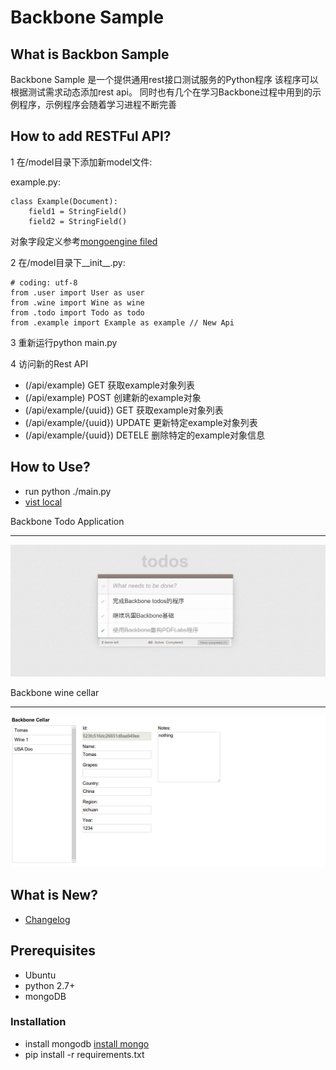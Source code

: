 # Backbone Sample

## What is Backbon Sample

   Backbone Sample 是一个提供通用rest接口测试服务的Python程序
该程序可以根据测试需求动态添加rest api。
   同时也有几个在学习Backbone过程中用到的示例程序，示例程序会随着学习进程不断完善

## How to add RESTFul API?
1  在/model目录下添加新model文件:

example.py:

    class Example(Document):
	    field1 = StringField()
	    field2 = StringField()

对象字段定义参考[mongoengine filed]

2  在/model目录下__init__.py:


    # coding: utf-8
    from .user import User as user
    from .wine import Wine as wine
    from .todo import Todo as todo
    from .example import Example as example // New Api

3 重新运行python main.py

4 访问新的Rest API

  * (/api/example) GET 获取example对象列表
  * (/api/example) POST 创建新的example对象
  * (/api/example/{uuid}) GET 获取example对象列表
  * (/api/example/{uuid}) UPDATE 更新特定example对象列表
  * (/api/example/{uuid}) DETELE 删除特定的example对象信息


## How to Use?
   * run python ./main.py
   * [vist local]


   Backbone Todo Application
   *****
   ![screenshot](https://github.com/yunlzheng/backbone-sample/raw/master/static/pics/todos.png)

   Backbone wine cellar
   *****
   ![screenshot](https://github.com/yunlzheng/backbone-sample/raw/master/static/pics/cellar.png)


## What is New?
   * [Changelog](CHANGELOG)

## Prerequisites
   * Ubuntu
   * python 2.7+
   * mongoDB

### Installation
   * install mongodb [install mongo]
   * pip install -r requirements.txt

[vist local]: http://localhost:8888
[install mongo]: http://docs.mongodb.org/manual/installation/
[mongoengine filed]: http://docs.mongoengine.org/en/latest/guide/defining-documents.html#fields
